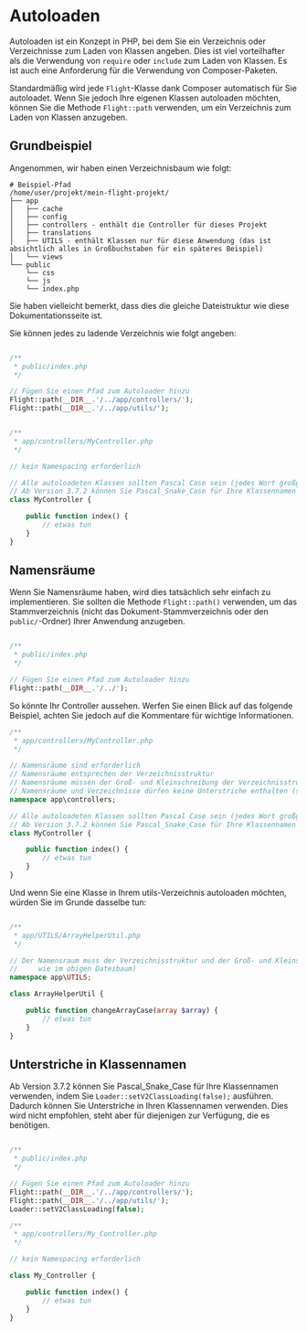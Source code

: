 # Autoloaden

Autoloaden ist ein Konzept in PHP, bei dem Sie ein Verzeichnis oder Verzeichnisse zum Laden von Klassen angeben. Dies ist viel vorteilhafter als die Verwendung von `require` oder `include` zum Laden von Klassen. Es ist auch eine Anforderung für die Verwendung von Composer-Paketen.

Standardmäßig wird jede `Flight`-Klasse dank Composer automatisch für Sie autoloadet. Wenn Sie jedoch Ihre eigenen Klassen autoloaden möchten, können Sie die Methode `Flight::path` verwenden, um ein Verzeichnis zum Laden von Klassen anzugeben.

## Grundbeispiel

Angenommen, wir haben einen Verzeichnisbaum wie folgt:

```text
# Beispiel-Pfad
/home/user/projekt/mein-flight-projekt/
├── app
│   ├── cache
│   ├── config
│   ├── controllers - enthält die Controller für dieses Projekt
│   ├── translations
│   ├── UTILS - enthält Klassen nur für diese Anwendung (das ist absichtlich alles in Großbuchstaben für ein späteres Beispiel)
│   └── views
└── public
    └── css
	└── js
	└── index.php
```

Sie haben vielleicht bemerkt, dass dies die gleiche Dateistruktur wie diese Dokumentationsseite ist.

Sie können jedes zu ladende Verzeichnis wie folgt angeben:

```php

/**
 * public/index.php
 */

// Fügen Sie einen Pfad zum Autoloader hinzu
Flight::path(__DIR__.'/../app/controllers/');
Flight::path(__DIR__.'/../app/utils/');


/**
 * app/controllers/MyController.php
 */

// kein Namespacing erforderlich

// Alle autoloadeten Klassen sollten Pascal Case sein (jedes Wort großgeschrieben, keine Leerzeichen)
// Ab Version 3.7.2 können Sie Pascal_Snake_Case für Ihre Klassennamen verwenden, indem Sie Loader::setV2ClassLoading(false); ausführen
class MyController {

	public function index() {
		// etwas tun
	}
}
```

## Namensräume

Wenn Sie Namensräume haben, wird dies tatsächlich sehr einfach zu implementieren. Sie sollten die Methode `Flight::path()` verwenden, um das Stammverzeichnis (nicht das Dokument-Stammverzeichnis oder den `public/`-Ordner) Ihrer Anwendung anzugeben.

```php

/**
 * public/index.php
 */

// Fügen Sie einen Pfad zum Autoloader hinzu
Flight::path(__DIR__.'/../');
```

So könnte Ihr Controller aussehen. Werfen Sie einen Blick auf das folgende Beispiel, achten Sie jedoch auf die Kommentare für wichtige Informationen.

```php
/**
 * app/controllers/MyController.php
 */

// Namensräume sind erforderlich
// Namensräume entsprechen der Verzeichnisstruktur
// Namensräume müssen der Groß- und Kleinschreibung der Verzeichnisstruktur entsprechen
// Namensräume und Verzeichnisse dürfen keine Unterstriche enthalten (sofern Loader::setV2ClassLoading(false) nicht festgelegt ist)
namespace app\controllers;

// Alle autoloadeten Klassen sollten Pascal Case sein (jedes Wort großgeschrieben, keine Leerzeichen)
// Ab Version 3.7.2 können Sie Pascal_Snake_Case für Ihre Klassennamen verwenden, indem Sie Loader::setV2ClassLoading(false); ausführen
class MyController {

	public function index() {
		// etwas tun
	}
}
```

Und wenn Sie eine Klasse in Ihrem utils-Verzeichnis autoloaden möchten, würden Sie im Grunde dasselbe tun:

```php

/**
 * app/UTILS/ArrayHelperUtil.php
 */

// Der Namensraum muss der Verzeichnisstruktur und der Groß- und Kleinschreibung entsprechen (beachten Sie das UTILS-Verzeichnis in Großbuchstaben
//     wie im obigen Dateibaum)
namespace app\UTILS;

class ArrayHelperUtil {

	public function changeArrayCase(array $array) {
		// etwas tun
	}
}
```

## Unterstriche in Klassennamen

Ab Version 3.7.2 können Sie Pascal_Snake_Case für Ihre Klassennamen verwenden, indem Sie `Loader::setV2ClassLoading(false);` ausführen. Dadurch können Sie Unterstriche in Ihren Klassennamen verwenden. Dies wird nicht empfohlen, steht aber für diejenigen zur Verfügung, die es benötigen.

```php

/**
 * public/index.php
 */

// Fügen Sie einen Pfad zum Autoloader hinzu
Flight::path(__DIR__.'/../app/controllers/');
Flight::path(__DIR__.'/../app/utils/');
Loader::setV2ClassLoading(false);

/**
 * app/controllers/My_Controller.php
 */

// kein Namespacing erforderlich

class My_Controller {

	public function index() {
		// etwas tun
	}
}
```